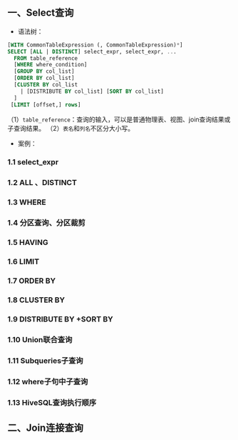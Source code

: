 ## 一、Select查询
+ 语法树：
```sql
[WITH CommonTableExpression (, CommonTableExpression)*] 
SELECT [ALL | DISTINCT] select_expr, select_expr, ...
  FROM table_reference
  [WHERE where_condition]
  [GROUP BY col_list]
  [ORDER BY col_list]
  [CLUSTER BY col_list
    | [DISTRIBUTE BY col_list] [SORT BY col_list]
  ]
 [LIMIT [offset,] rows]
```
（1）`table_reference`：查询的输入，可以是普通物理表、视图、join查询结果或子查询结果。
（2）`表名`和`列名`不区分大小写。

+ 案例：


### 1.1 select_expr
### 1.2 ALL 、DISTINCT
### 1.3 WHERE
### 1.4 分区查询、分区裁剪
### 1.5 HAVING
### 1.6 LIMIT
### 1.7 ORDER BY
### 1.8 CLUSTER BY
### 1.9 DISTRIBUTE BY +SORT BY
### 1.10 Union联合查询
### 1.11 Subqueries子查询
### 1.12 where子句中子查询
### 1.13 HiveSQL查询执行顺序

## 二、Join连接查询
